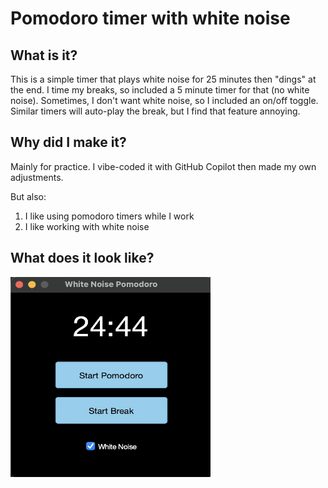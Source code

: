# Pomodoro timer with white noise

## What is it?

This is a simple timer that plays white noise for 25 minutes then "dings" at the end. I time my breaks, so included a 5 minute timer for that (no white noise). Sometimes, I don't want white noise, so I included an on/off toggle. Similar timers will auto-play the break, but I find that feature annoying.   


## Why did I make it?

Mainly for practice. I vibe-coded it with GitHub Copilot then made my own adjustments. 

But also:

1. I like using pomodoro timers while I work
2. I like working with white noise

## What does it look like? 

<a href="url"><img src="pomodoro.jpg" align="left" height="320" width="320" ></a>

